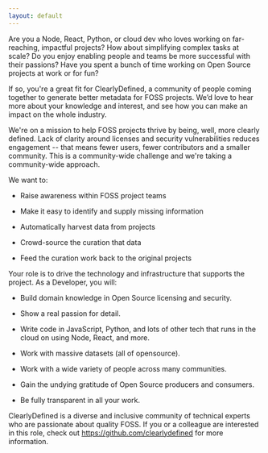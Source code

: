 ```yaml
---
layout: default
---
```


Are you a Node, React, Python, or cloud dev who loves working on
far-reaching, impactful projects? How about simplifying complex tasks
at scale? Do you enjoy enabling people and teams be more successful
with their passions? Have you spent a bunch of time working on
Open Source projects at work or for fun?

If so, you're a great fit for ClearlyDefined, a community of people
coming together to generate better metadata for FOSS projects. We’d love to
hear more about your knowledge and interest, and see how you can make
an impact on the whole industry.

We're on a mission to help FOSS projects thrive by being, well, more
clearly defined. Lack of clarity around licenses and security
vulnerabilities reduces engagement -- that means fewer users, fewer
contributors and a smaller community. This is a community-wide
challenge and we're taking a community-wide approach.

We want to:

* Raise awareness within FOSS project teams

* Make it easy to identify and supply missing information

* Automatically harvest data from projects

* Crowd-source the curation that data

* Feed the curation work back to the original projects

Your role is to drive the technology and infrastructure that supports
the project. As a Developer, you will:

* Build domain knowledge in Open Source licensing and security.

* Show a real passion for detail.

* Write code in JavaScript, Python, and lots of other tech that runs
  in the cloud on using Node, React, and more.

* Work with massive datasets (all of opensource).

* Work with a wide variety of people across many communities.

* Gain the undying gratitude of Open Source producers and consumers.

* Be fully transparent in all your work.

ClearlyDefined is a diverse and inclusive community of technical experts
who are passionate about quality FOSS. If you or a colleague are
interested in this role, check out https://github.com/clearlydefined
for more information.
